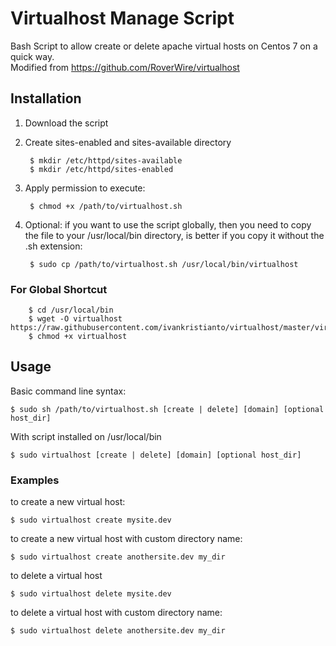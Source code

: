 Virtualhost Manage Script
===========

Bash Script to allow create or delete apache virtual hosts on Centos 7 on a quick way.  
Modified from https://github.com/RoverWire/virtualhost

## Installation ##

1. Download the script
1. Create sites-enabled and sites-available directory
       
        $ mkdir /etc/httpd/sites-available
        $ mkdir /etc/httpd/sites-enabled

1. Apply permission to execute:

        $ chmod +x /path/to/virtualhost.sh

1. Optional: if you want to use the script globally, then you need to copy the file to your /usr/local/bin directory, is better
if you copy it without the .sh extension:

        $ sudo cp /path/to/virtualhost.sh /usr/local/bin/virtualhost

### For Global Shortcut ###

        $ cd /usr/local/bin
        $ wget -O virtualhost https://raw.githubusercontent.com/ivankristianto/virtualhost/master/virtualhost.sh
        $ chmod +x virtualhost

## Usage ##

Basic command line syntax:

    $ sudo sh /path/to/virtualhost.sh [create | delete] [domain] [optional host_dir]

With script installed on /usr/local/bin

    $ sudo virtualhost [create | delete] [domain] [optional host_dir]


### Examples ###

to create a new virtual host:

    $ sudo virtualhost create mysite.dev

to create a new virtual host with custom directory name:

    $ sudo virtualhost create anothersite.dev my_dir

to delete a virtual host

    $ sudo virtualhost delete mysite.dev

to delete a virtual host with custom directory name:

    $ sudo virtualhost delete anothersite.dev my_dir
